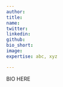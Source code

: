 ```yaml
---
author: 
title: 
name: 
twitter: 
linkedin: 
github: 
bio_short: 
image: 
expertise: abc, xyz

---
```


BIO HERE
